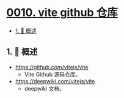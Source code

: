 # [0010. vite github 仓库](https://github.com/Tdahuyou/TNotes.vite/tree/main/notes/0010.%20vite%20github%20%E4%BB%93%E5%BA%93)

<!-- region:toc -->
<!-- endregion:toc -->

<!-- region:toc -->

- [1. 📝 概述](#1--概述)

<!-- endregion:toc -->

## 1. 📝 概述

- https://github.com/vitejs/vite
  - Vite Github 源码仓库。
- https://deepwiki.com/vitejs/vite
  - deepwiki 文档。
